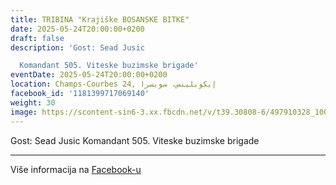 ```yaml
---
title: TRIBINA "Krajiške BOSANSKE BITKE"
date: 2025-05-24T20:00:00+0200
draft: false
description: 'Gost: Sead Jusic

  Komandant 505. Viteske buzimske brigade'
eventDate: 2025-05-24T20:00:00+0200
location: Champs-Courbes 24, ‏إيكوبلينس‏، ‏سويسرا‏
facebook_id: '1181399717069140'
weight: 30
image: https://scontent-sin6-3.xx.fbcdn.net/v/t39.30808-6/497910328_1007825038144762_7375653666811415510_n.jpg?_nc_cat=110&ccb=1-7&_nc_sid=9e60e4&_nc_ohc=VBWO3ykF1mUQ7kNvwFnHAc0&_nc_oc=Adl8qGfEvz-g0TnrBWj-c56-uw6ygHDe1mwdw3vss4mhdmw3HKC0PkvcgFXK7NG70b0&_nc_zt=23&_nc_ht=scontent-sin6-3.xx&edm=ABTKTjYEAAAA&_nc_gid=_mepJDxp3zCY3RoZDHbckA&oh=00_AfbN9HNUjdIL-ZOsPlRWInOinkfLqACxJq-K1ZoujAOu3A&oe=68BEC0AF
---
```


Gost: Sead Jusic
Komandant 505. Viteske buzimske brigade

---

Više informacija na [Facebook-u](https://facebook.com/events/1181399717069140)
